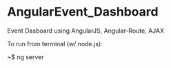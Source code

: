 # AngularEvent_Dashboard
Event Dasboard using AngularJS, Angular-Route, AJAX


To run from terminal (w/ node.js): 

~$ ng server
